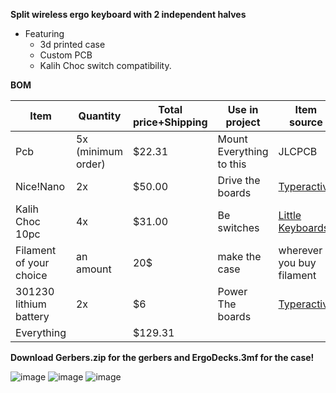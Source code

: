 **Split wireless ergo keyboard with 2 independent halves**
- Featuring
  - 3d printed case
  - Custom PCB
  - Kalih Choc switch compatibility.

**BOM**

| Item |Quantity |Total price+Shipping|Use in project|Item source|
| ------------- | ------------- | ------------- | ------------- | ------------- |
| Pcb  | 5x (minimum order) |$22.31|Mount Everything to this|JLCPCB|
| Nice!Nano	  | 2x |$50.00|Drive the boards|[Typeractive](https://typeractive.xyz/products/nice-nano?_pos=1&_psq=nice%21&_ss=e&_v=1.0)|
|Kalih Choc 10pc	|4x|$31.00|Be switches|[Little Keyboards](https://www.littlekeyboards.com/collections/keyboard-switches/products/kailh-choc-low-profile-switches)|
|Filament of your choice|an amount|20$|make the case|wherever you buy filament|
|301230 lithium battery|2x|$6|Power The boards|[Typeractive](https://typeractive.xyz/products/lithium-battery-110mah?variant=43294731632871)|
|Everything||$129.31|||

**Download Gerbers.zip for the gerbers and ErgoDecks.3mf for the case!**

![image](https://github.com/user-attachments/assets/4712b373-c182-4556-9e80-d0b9a6c7b6ed)
![image](https://github.com/user-attachments/assets/37c32809-bf4c-4fa4-82bf-326200d589b7)
![image](https://github.com/user-attachments/assets/054641cc-98f3-42de-8c28-08df6e4e4228)
